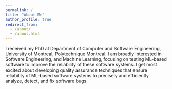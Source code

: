 ```yaml
---
permalink: /
title: "About Me"
author_profile: true
redirect_from: 
  - /about/
  - /about.html
---
```


I received my PhD at Department of Computer and Software Engineering, University of Montreal, Polytechnique Montreal. I am broadly interested in Software Engineering, and Machine Learning, focusing on testing ML-based software to improve the reliability of these software systems. I get most excited about developing quality assurance techniques that ensure reliability of ML-based software systems to precisely and efficiently analyze, detect, and fix software bugs.
